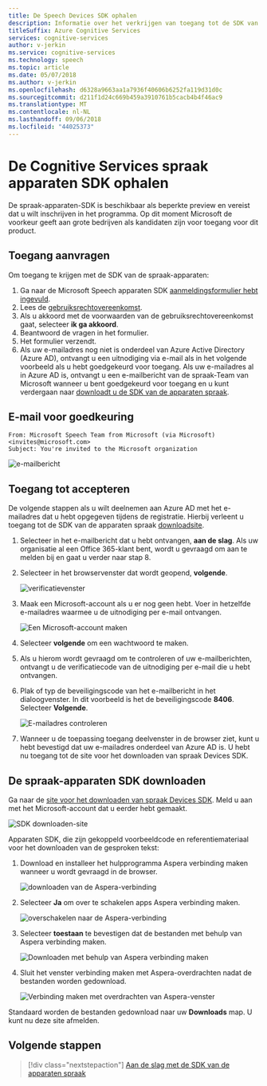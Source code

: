 ```yaml
---
title: De Speech Devices SDK ophalen
description: Informatie over het verkrijgen van toegang tot de SDK van de apparaten spraak.
titleSuffix: Azure Cognitive Services
services: cognitive-services
author: v-jerkin
ms.service: cognitive-services
ms.technology: speech
ms.topic: article
ms.date: 05/07/2018
ms.author: v-jerkin
ms.openlocfilehash: d6328a9663aa1a7936f40606b6252fa119d31d0c
ms.sourcegitcommit: d211f1d24c669b459a3910761b5cacb4b4f46ac9
ms.translationtype: MT
ms.contentlocale: nl-NL
ms.lasthandoff: 09/06/2018
ms.locfileid: "44025373"
---
```

# <a name="get-the-cognitive-services-speech-devices-sdk"></a>De Cognitive Services spraak apparaten SDK ophalen

De spraak-apparaten-SDK is beschikbaar als beperkte preview en vereist dat u wilt inschrijven in het programma. Op dit moment Microsoft de voorkeur geeft aan grote bedrijven als kandidaten zijn voor toegang voor dit product.

## <a name="request-access"></a>Toegang aanvragen

Om toegang te krijgen met de SDK van de spraak-apparaten:

1. Ga naar de Microsoft Speech apparaten SDK [aanmeldingsformulier hebt ingevuld](https://aka.ms/sdsdk-signup).
1. Lees de [gebruiksrechtovereenkomst](speech-devices-sdk-license.md).
1. Als u akkoord met de voorwaarden van de gebruiksrechtovereenkomst gaat, selecteer **ik ga akkoord**.
1. Beantwoord de vragen in het formulier.
1. Het formulier verzendt. 
1. Als uw e-mailadres nog niet is onderdeel van Azure Active Directory (Azure AD), ontvangt u een uitnodiging via e-mail als in het volgende voorbeeld als u hebt goedgekeurd voor toegang. Als uw e-mailadres al in Azure AD is, ontvangt u een e-mailbericht van de spraak-Team van Microsoft wanneer u bent goedgekeurd voor toegang en u kunt verdergaan naar [downloadt u de SDK van de apparaten spraak](#download-the-speech-devices-sdk).

## <a name="approval-e-mail"></a>E-mail voor goedkeuring

```
From: Microsoft Speech Team from Microsoft (via Microsoft) <invites@microsoft.com> 
Subject: You're invited to the Microsoft organization 
```

![e-mailbericht](media/speech-devices-sdk/get-sdk-1.png)

## <a name="accept-access"></a>Toegang tot accepteren

De volgende stappen als u wilt deelnemen aan Azure AD met het e-mailadres dat u hebt opgegeven tijdens de registratie. Hierbij verleent u toegang tot de SDK van de apparaten spraak [downloadsite](https://shares.datatransfer.microsoft.com/).

1. Selecteer in het e-mailbericht dat u hebt ontvangen, **aan de slag**. Als uw organisatie al een Office 365-klant bent, wordt u gevraagd om aan te melden bij en gaat u verder naar stap 8.

2. Selecteer in het browservenster dat wordt geopend, **volgende**.

    ![verificatievenster](media/speech-devices-sdk/get-sdk-2.png)

3. Maak een Microsoft-account als u er nog geen hebt. Voer in hetzelfde e-mailadres waarmee u de uitnodiging per e-mail ontvangen.

    ![Een Microsoft-account maken](media/speech-devices-sdk/get-sdk-3.png)

4. Selecteer **volgende** om een wachtwoord te maken.

5. Als u hierom wordt gevraagd om te controleren of uw e-mailberichten, ontvangt u de verificatiecode van de uitnodiging per e-mail die u hebt ontvangen.
 
7. Plak of typ de beveiligingscode van het e-mailbericht in het dialoogvenster. In dit voorbeeld is het de beveiligingscode **8406**. Selecteer **Volgende**.

    ![E-mailadres controleren](media/speech-devices-sdk/get-sdk-6.png)
 
8. Wanneer u de toepassing toegang deelvenster in de browser ziet, kunt u hebt bevestigd dat uw e-mailadres onderdeel van Azure AD is. U hebt nu toegang tot de site voor het downloaden van spraak Devices SDK.

## <a name="download-the-speech-devices-sdk"></a>De spraak-apparaten SDK downloaden

Ga naar de [site voor het downloaden van spraak Devices SDK](https://shares.datatransfer.microsoft.com/). Meld u aan met het Microsoft-account dat u eerder hebt gemaakt. 

![SDK downloaden-site](media/speech-devices-sdk/get-sdk-7.png)

Apparaten SDK, die zijn gekoppeld voorbeeldcode en referentiemateriaal voor het downloaden van de gesproken tekst:

1. Download en installeer het hulpprogramma Aspera verbinding maken wanneer u wordt gevraagd in de browser.

    ![downloaden van de Aspera-verbinding](media/speech-devices-sdk/get-sdk-8.png)
 
1. Selecteer **Ja** om over te schakelen apps Aspera verbinding maken.

    ![overschakelen naar de Aspera-verbinding](media/speech-devices-sdk/get-sdk-9.png)
 
1. Selecteer **toestaan** te bevestigen dat de bestanden met behulp van Aspera verbinding maken.

    ![Downloaden met behulp van Aspera verbinding maken](media/speech-devices-sdk/get-sdk-10.png)
 
1. Sluit het venster verbinding maken met Aspera-overdrachten nadat de bestanden worden gedownload.

    ![Verbinding maken met overdrachten van Aspera-venster](media/speech-devices-sdk/get-sdk-11.png)
 
Standaard worden de bestanden gedownload naar uw **Downloads** map. U kunt nu deze site afmelden. 

## <a name="next-steps"></a>Volgende stappen

> [!div class="nextstepaction"]
> [Aan de slag met de SDK van de apparaten spraak](speech-devices-sdk-qsg.md)
